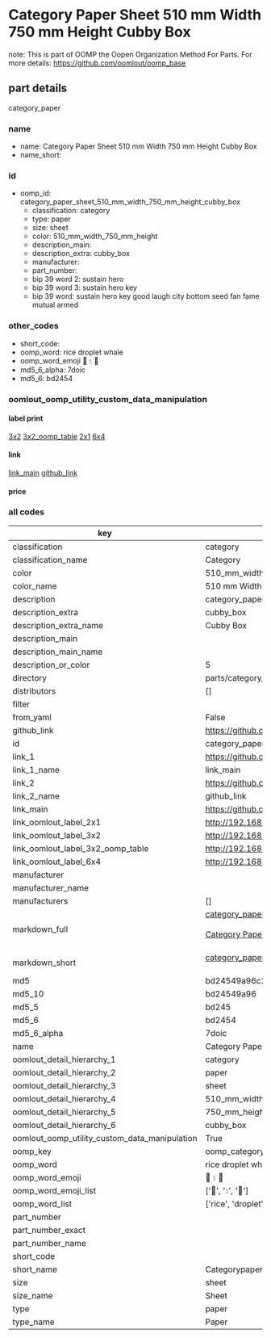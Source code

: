 # Category Paper Sheet 510 mm Width 750 mm Height Cubby Box  

note: This is part of OOMP the Oopen Organization Method For Parts. For more details: https://github.com/oomlout/oomp_base

##  part details



category_paper

### name
* name: Category Paper Sheet 510 mm Width 750 mm Height Cubby Box
* name_short: 
### id
* oomp_id: category_paper_sheet_510_mm_width_750_mm_height_cubby_box
  * classification: category
  * type: paper
  * size: sheet
  * color: 510_mm_width_750_mm_height
  * description_main: 
  * description_extra: cubby_box
  * manufacturer: 
  * part_number: 
  * bip 39 word 2: sustain hero
  * bip 39 word 3: sustain hero key
  * bip 39 word: sustain hero key good laugh city bottom seed fan fame mutual armed

### other_codes
* short_code: 
* oomp_word: rice droplet whale
* oomp_word_emoji :rice: :droplet: :whale:
* md5_6_alpha: 7doic
* md5_6: bd2454






### oomlout_oomp_utility_custom_data_manipulation
#### label print
[3x2](http://192.168.1.245:1112/?label=oomp%207doic)
[3x2_oomp_table](http://192.168.1.107:1112/?label=oomp%207doic)
[2x1](http://192.168.1.242:1112/?label=oomp%207doic)
[6x4](http://192.168.1.55:1112/?label=oomp%207doic)    

#### link

[link_main](https://github.com/oomlout/oomlout_oomp_current_version_messy/tree/main/parts/category_paper_sheet_510_mm_width_750_mm_height_cubby_box) [github_link](https://github.com/oomlout/oomlout_oomp_part_src/tree/main/parts/category_paper_sheet_510_mm_width_750_mm_height_cubby_box)                             

#### price







### all codes 
| key | value |  
| --- | --- |  
| classification | category |  
| classification_name | Category |  
| color | 510_mm_width_750_mm_height |  
| color_name | 510 mm Width 750 mm Height |  
| description | category_paper |  
| description_extra | cubby_box |  
| description_extra_name | Cubby Box |  
| description_main |  |  
| description_main_name |  |  
| description_or_color | 5  |  
| directory | parts/category_paper_sheet_510_mm_width_750_mm_height_cubby_box |  
| distributors | [] |  
| filter |  |  
| from_yaml | False |  
| github_link | https://github.com/oomlout/oomlout_oomp_part_src/tree/main/parts/category_paper_sheet_510_mm_width_750_mm_height_cubby_box |  
| id | category_paper_sheet_510_mm_width_750_mm_height_cubby_box |  
| link_1 | https://github.com/oomlout/oomlout_oomp_current_version_messy/tree/main/parts/category_paper_sheet_510_mm_width_750_mm_height_cubby_box |  
| link_1_name | link_main |  
| link_2 | https://github.com/oomlout/oomlout_oomp_part_src/tree/main/parts/category_paper_sheet_510_mm_width_750_mm_height_cubby_box |  
| link_2_name | github_link |  
| link_main | https://github.com/oomlout/oomlout_oomp_current_version_messy/tree/main/parts/category_paper_sheet_510_mm_width_750_mm_height_cubby_box |  
| link_oomlout_label_2x1 | http://192.168.1.242:1112/?label=oomp%207doic |  
| link_oomlout_label_3x2 | http://192.168.1.245:1112/?label=oomp%207doic |  
| link_oomlout_label_3x2_oomp_table | http://192.168.1.107:1112/?label=oomp%207doic |  
| link_oomlout_label_6x4 | http://192.168.1.55:1112/?label=oomp%207doic |  
| manufacturer |  |  
| manufacturer_name |  |  
| manufacturers | [] |  
| markdown_full | [category_paper_sheet_510_mm_width_750_mm_height_cubby_box](https://github.com/oomlout/oomlout_oomp_current_version_messy/tree/main/parts/category_paper_sheet_510_mm_width_750_mm_height_cubby_box)<br>[](https://github.com/oomlout/oomlout_oomp_current_version_messy/tree/main/parts/category_paper_sheet_510_mm_width_750_mm_height_cubby_box)<br>[Category Paper Sheet 510 Mm Width 750 Mm Height Cubby Box](https://github.com/oomlout/oomlout_oomp_current_version_messy/tree/main/parts/category_paper_sheet_510_mm_width_750_mm_height_cubby_box)<br><br> |  
| markdown_short | [category_paper_sheet_510_mm_width_750_mm_height_cubby_box](https://github.com/oomlout/oomlout_oomp_current_version_messy/tree/main/parts/category_paper_sheet_510_mm_width_750_mm_height_cubby_box)<br><br> |  
| md5 | bd24549a96c2e348a5bec646f41ad6d7 |  
| md5_10 | bd24549a96 |  
| md5_5 | bd245 |  
| md5_6 | bd2454 |  
| md5_6_alpha | 7doic |  
| name | Category Paper Sheet 510 mm Width 750 mm Height Cubby Box |  
| oomlout_detail_hierarchy_1 | category |  
| oomlout_detail_hierarchy_2 | paper |  
| oomlout_detail_hierarchy_3 | sheet |  
| oomlout_detail_hierarchy_4 | 510_mm_width |  
| oomlout_detail_hierarchy_5 | 750_mm_height |  
| oomlout_detail_hierarchy_6 | cubby_box |  
| oomlout_oomp_utility_custom_data_manipulation | True |  
| oomp_key | oomp_category_paper_sheet_510_mm_width_750_mm_height_cubby_box |  
| oomp_word | rice droplet whale |  
| oomp_word_emoji | :rice: :droplet: :whale: |  
| oomp_word_emoji_list | [':rice:', ':droplet:', ':whale:'] |  
| oomp_word_list | ['rice', 'droplet', 'whale'] |  
| part_number |  |  
| part_number_exact |  |  
| part_number_name |  |  
| short_code |  |  
| short_name | Categorypaper |  
| size | sheet |  
| size_name | Sheet |  
| type | paper |  
| type_name | Paper |  
